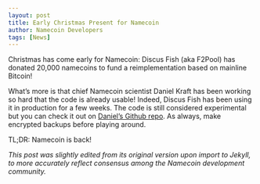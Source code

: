 ```yaml
---
layout: post
title: Early Christmas Present for Namecoin
author: Namecoin Developers
tags: [News]
---
```

Christmas has come early for Namecoin: Discus Fish (aka F2Pool) has donated 20,000 namecoins to fund a reimplementation based on mainline Bitcoin!

What’s more is that chief Namecoin scientist Daniel Kraft has been working so hard that the code is already usable! Indeed, Discus Fish has been using it in production for a few weeks. The code is still considered experimental but you can check it out on [Daniel’s Github repo](https://github.com/domob1812/namecore). As always, make encrypted backups before playing around.

TL;DR: Namecoin is back!

*This post was slightly edited from its original version upon import to Jekyll, to more accurately reflect consensus among the Namecoin development community.*